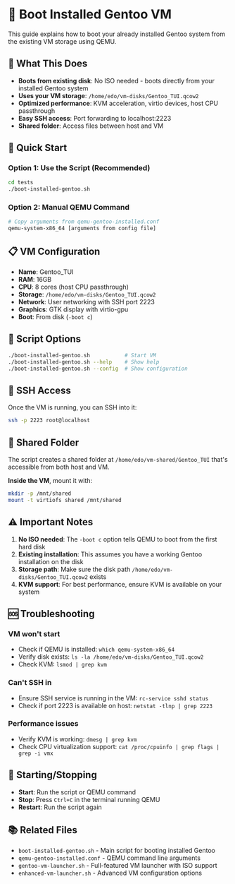 # 🐧 Boot Installed Gentoo VM

This guide explains how to boot your already installed Gentoo system from the existing VM storage using QEMU.

## 🎯 **What This Does**

- **Boots from existing disk**: No ISO needed - boots directly from your installed Gentoo system
- **Uses your VM storage**: `/home/edo/vm-disks/Gentoo_TUI.qcow2`
- **Optimized performance**: KVM acceleration, virtio devices, host CPU passthrough
- **Easy SSH access**: Port forwarding to localhost:2223
- **Shared folder**: Access files between host and VM

## 🚀 **Quick Start**

### **Option 1: Use the Script (Recommended)**
```bash
cd tests
./boot-installed-gentoo.sh
```

### **Option 2: Manual QEMU Command**
```bash
# Copy arguments from qemu-gentoo-installed.conf
qemu-system-x86_64 [arguments from config file]
```

## 📋 **VM Configuration**

- **Name**: Gentoo_TUI
- **RAM**: 16GB
- **CPU**: 8 cores (host CPU passthrough)
- **Storage**: `/home/edo/vm-disks/Gentoo_TUI.qcow2`
- **Network**: User networking with SSH port 2223
- **Graphics**: GTK display with virtio-gpu
- **Boot**: From disk (`-boot c`)

## 🔧 **Script Options**

```bash
./boot-installed-gentoo.sh           # Start VM
./boot-installed-gentoo.sh --help    # Show help
./boot-installed-gentoo.sh --config  # Show configuration
```

## 📱 **SSH Access**

Once the VM is running, you can SSH into it:
```bash
ssh -p 2223 root@localhost
```

## 📁 **Shared Folder**

The script creates a shared folder at `/home/edo/vm-shared/Gentoo_TUI` that's accessible from both host and VM.

**Inside the VM**, mount it with:
```bash
mkdir -p /mnt/shared
mount -t virtiofs shared /mnt/shared
```

## ⚠️ **Important Notes**

1. **No ISO needed**: The `-boot c` option tells QEMU to boot from the first hard disk
2. **Existing installation**: This assumes you have a working Gentoo installation on the disk
3. **Storage path**: Make sure the disk path `/home/edo/vm-disks/Gentoo_TUI.qcow2` exists
4. **KVM support**: For best performance, ensure KVM is available on your system

## 🆘 **Troubleshooting**

### **VM won't start**
- Check if QEMU is installed: `which qemu-system-x86_64`
- Verify disk exists: `ls -la /home/edo/vm-disks/Gentoo_TUI.qcow2`
- Check KVM: `lsmod | grep kvm`

### **Can't SSH in**
- Ensure SSH service is running in the VM: `rc-service sshd status`
- Check if port 2223 is available on host: `netstat -tlnp | grep 2223`

### **Performance issues**
- Verify KVM is working: `dmesg | grep kvm`
- Check CPU virtualization support: `cat /proc/cpuinfo | grep flags | grep -i vmx`

## 🔄 **Starting/Stopping**

- **Start**: Run the script or QEMU command
- **Stop**: Press `Ctrl+C` in the terminal running QEMU
- **Restart**: Run the script again

## 📚 **Related Files**

- `boot-installed-gentoo.sh` - Main script for booting installed Gentoo
- `qemu-gentoo-installed.conf` - QEMU command line arguments
- `gentoo-vm-launcher.sh` - Full-featured VM launcher with ISO support
- `enhanced-vm-launcher.sh` - Advanced VM configuration options



